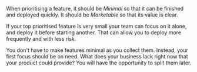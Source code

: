 When prioritising a feature, it should be *Minimal* so that it can be finished and deployed quickly. It should be *Marketable* so that its value is clear.

If your top prioritised feature is very small your team can focus on it alone, and deploy it before starting another. That can allow you to deploy more frequently and with less risk.

You don't have to make features minimal as you collect them. Instead, your first focus should be on need. What does your business lack right now that your product could provide? You will have the opportunity to split them later.
